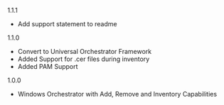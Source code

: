1.1.1
* Add support statement to readme

1.1.0
* Convert to Universal Orchestrator Framework
* Added Support for .cer files during inventory
* Added PAM Support

1.0.0
* Windows Orchestrator with Add, Remove and Inventory Capabilities

